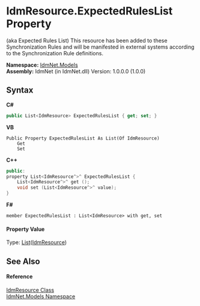 # IdmResource.ExpectedRulesList Property 
 

(aka Expected Rules List) This resource has been added to these Synchronization Rules and will be manifested in external systems according to the Synchronization Rule definitions.

**Namespace:**&nbsp;<a href="N_IdmNet_Models">IdmNet.Models</a><br />**Assembly:**&nbsp;IdmNet (in IdmNet.dll) Version: 1.0.0.0 (1.0.0)

## Syntax

**C#**<br />
``` C#
public List<IdmResource> ExpectedRulesList { get; set; }
```

**VB**<br />
``` VB
Public Property ExpectedRulesList As List(Of IdmResource)
	Get
	Set
```

**C++**<br />
``` C++
public:
property List<IdmResource^>^ ExpectedRulesList {
	List<IdmResource^>^ get ();
	void set (List<IdmResource^>^ value);
}
```

**F#**<br />
``` F#
member ExpectedRulesList : List<IdmResource> with get, set

```


#### Property Value
Type: <a href="http://msdn2.microsoft.com/en-us/library/6sh2ey19" target="_blank">List</a>(<a href="T_IdmNet_Models_IdmResource">IdmResource</a>)

## See Also


#### Reference
<a href="T_IdmNet_Models_IdmResource">IdmResource Class</a><br /><a href="N_IdmNet_Models">IdmNet.Models Namespace</a><br />